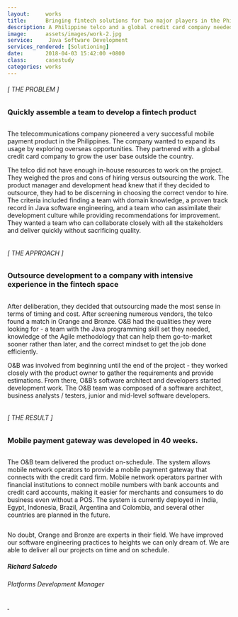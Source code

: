 ```yaml
---
layout:     works
title:      Bringing fintech solutions for two major players in the Philippines
description: A Philippine telco and a global credit card company needed a mobile payment gateway to be deployed in developing countries
image:      assets/images/work-2.jpg
service:     Java Software Development
services_rendered: [Solutioning]
date:       2018-04-03 15:42:00 +0800
class:      casestudy
categories: works
---
```

<div class="row">
  <div class="col-12 col-lg-6">
    <H6>[ THE PROBLEM ]</H6>
    <H3>Quickly assemble a team to develop a fintech product</H3>
    <img src="{{ "assets/images/hr.svg" | relative_url }}" alt="" class="hr" />
  </div>
  <div class="col-12 col-lg-6">
    <p>
      The telecommunications company pioneered a very successful mobile payment product in the Philippines. The company wanted to expand its usage by exploring overseas opportunities. They partnered with a global credit card company to grow the user base outside the country.
    </p>
    <p>
      The telco did not have enough in-house resources to work on the project. They weighed the pros and cons of hiring versus outsourcing the work. The product manager and development head knew that if they decided to outsource, they had to be discerning in choosing the correct vendor to hire. The criteria included finding a team with domain knowledge, a proven track record in Java software engineering, and a team who can assimilate their development culture while providing recommendations for improvement. They wanted a team who can collaborate closely with all the stakeholders and deliver quickly without sacrificing quality.
    </p>
  </div>
</div>
<div class="row">
  <div class="col">
    <img src="{{ "assets/images/img-casestudy-2a.jpg" | relative_url }}" alt="" class="img-fluid m10" />
  </div>
</div>
<div class="row">
  <div class="col-12 col-lg-6">
    <H6>[ THE APPROACH ]</H6>
    <H3>Outsource development to a company with intensive experience in the fintech space</H3>
    <img src="{{ "assets/images/hr.svg" | relative_url }}" alt="" class="hr" />
  </div>
  <div class="col-12 col-lg-6">
    <p>
      After deliberation, they decided that outsourcing made the most sense in terms of timing and cost. After screening numerous vendors, the telco found a match in Orange and Bronze. O&B had the qualities they were looking for - a team with the Java programming skill set they needed, knowledge of the Agile methodology that can help them go-to-market sooner rather than later, and the correct mindset to get the job done efficiently.
    </p>
    <p>
      O&B was involved from beginning until the end of the project - they worked closely with the product owner to gather the requirements and provide estimations. From there, O&B’s software architect and developers started development work. The O&B team was composed of a software architect, business analysts / testers, junior and mid-level software developers.
    </p>
  </div>
</div>
<div class="row">
  <div class="col text-center">
      <img src="{{ "assets/images/img-casestudy-2b.jpg" | relative_url }}" alt="" class="img-fluid m10" />
  </div>
</div>
<div class="row">
  <div class="col-12 col-lg-6">
    <H6>[ THE RESULT ]</H6>
    <H3>Mobile payment gateway was developed in 40 weeks.</H3>
    <img src="{{ "assets/images/hr.svg" | relative_url }}" alt="" class="hr" />
  </div>
  <div class="col-12 col-lg-6">
    <p>
      The O&B team delivered the product on-schedule. The system allows mobile network operators to provide a mobile payment gateway that connects with the credit card firm. Mobile network operators partner with financial institutions to connect mobile numbers with bank accounts and credit card accounts, making it easier for merchants and consumers to do business even without a POS. The system is currently deployed in India, Egypt, Indonesia, Brazil, Argentina and Colombia, and several other countries are planned in the future.
    </p>
  </div>
</div>
<div class="row d-flex justify-content-center">
  <div class="col-xs-12 col-sm-12 col-md-12 col-lg-8  col-xl-8">
    <div class="feedback-container">
      <div class="feedback-slider">
        <div class="feedback-card">
          <img class="element" src="{{ "assets/images/front-element.svg" | relative_url }}" alt="" />
          <div class="feedback-photo">
            <img src="{{ "assets/images/feedback-salcedo.jpg" | relative_url }}" alt="" class="photo" />
          </div>
          <div class="feedback-content">
            <p class="content">
              No doubt, Orange and Bronze are experts in their field. We have improved our software engineering practices to heights we can only dream of. We are able to deliver all our projects on time and on schedule.
            </p>
            <h5 class="author">
              Richard Salcedo 
            </h5>
            <h6 class="company">
              Platforms Development Manager
            </h6>
          </div>
        </div>
      </div>
      <div class="feedback-controls">
        <a id="btn-prev" href="#" class="btn-links">
          <img class="prev" src="{{ "assets/images/btn-prev.svg" | relative_url }}" alt="" />
        </a>
        <a id="btn-next" href="#" class="btn-links">
          <img class="next" src="{{ "assets/images/btn-next.svg" | relative_url }}" alt="" />
        </a>
      </div>
    </div>
  </div>
</div>